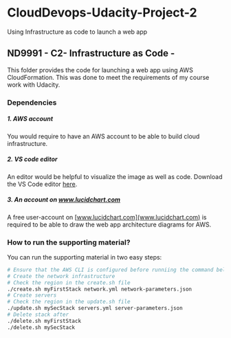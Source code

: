 # CloudDevops-Udacity-Project-2
Using Infrastructure as code to launch a web app 
## ND9991 - C2- Infrastructure as Code -
This folder provides the code for launching a web app using AWS CloudFormation. This was done to meet the requirements of my course work with Udacity.


### Dependencies
##### 1. AWS account
You would require to have an AWS account to be able to build cloud infrastructure.

##### 2. VS code editor
An editor would be helpful to visualize the image as well as code. Download the VS Code editor [here](https://code.visualstudio.com/download).

##### 3. An account on www.lucidchart.com
A free user-account on [www.lucidchart.com](www.lucidchart.com) is required to be able to draw the web app architecture diagrams for AWS.


### How to run the supporting material?
You can run the supporting material in two easy steps:
```bash
# Ensure that the AWS CLI is configured before runniing the command below
# Create the network infrastructure
# Check the region in the create.sh file
./create.sh myFirstStack network.yml network-parameters.json
# Create servers
# Check the region in the update.sh file
./update.sh mySecStack servers.yml server-parameters.json
# Delete stack after
./delete.sh myFirstStack
./delete.sh mySecStack
```
